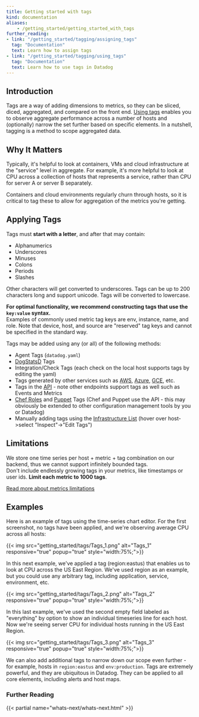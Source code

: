 ```yaml
---
title: Getting started with tags
kind: documentation
aliases:
    - /getting_started/getting_started_with_tags
further_reading:
- link: "/getting_started/tagging/assigning_tags"
  tag: "Documentation"
  text: Learn how to assign tags
- link: "/getting_started/tagging/using_tags"
  tag: "Documentation"
  text: Learn how to use tags in Datadog
---
```


## Introduction

Tags are a way of adding dimensions to metrics, so they can be sliced, diced, aggregated, and compared on the front end. [Using tags](/developers/tagging/) enables you to observe aggregate performance across a number of hosts and (optionally) narrow the set further based on specific elements. In a nutshell, tagging is a method to scope aggregated data.

## Why It Matters

Typically, it's helpful to look at containers, VMs and cloud infrastructure at the "service" level in aggregate. For example, it's more helpful to look at CPU across a collection of hosts that represents a service, rather than CPU for server A or server B separately.  

Containers and cloud environments regularly churn through hosts, so it is critical to tag these to allow for aggregation of the metrics you're getting.

## Applying Tags

Tags must **start with a letter**, and after that may contain:

* Alphanumerics
* Underscores
* Minuses
* Colons
* Periods 
* Slashes 

Other characters will get converted to underscores. Tags can be up to 200 characters long and support unicode. Tags will be converted to lowercase.

**For optimal functionality, we recommend constructing tags that use the `key:value` syntax.**  
Examples of commonly used metric tag keys are env, instance, name, and role. Note that device, host, and source are "reserved" tag keys and cannot be specified in the standard way.

Tags may be added using any (or all) of the following methods:

* Agent Tags (`datadog.yaml`)
* [DogStatsD](/developers/dogstatsd) Tags
* Integration/Check Tags (each check on the local host supports tags by editing the yaml)
* Tags generated by other services such as [AWS](/integrations/amazon_web_services), [Azure](/integrations/azure), [GCE](/integrations/google_app_engine), etc.
* Tags in the [API](/api) - note other endpoints support tags as well such as Events and Metrics
* [Chef Roles](/integrations/chef) and [Puppet](/integrations/puppet) Tags (Chef and Puppet use the API - this may obviously be extended to other configuration management tools by you or Datadog)
* Manually adding tags using the [Infrastructure List](/graphing/infrastructure) (hover over host->select "Inspect"->"Edit Tags")

## Limitations

We store one time series per host + metric + tag combination on our backend, thus we cannot support infinitely bounded tags.  
Don't include endlessly growing tags in your metrics, like timestamps or user ids. **Limit each metric to 1000 tags**.

[Read more about metrics limitations](/getting_started/custom_metrics)

## Examples

Here is an example of tags using the time-series chart editor. For the first screenshot, no tags have been applied, and we're observing average CPU across all hosts:

{{< img src="getting_started/tags/Tags_1.png" alt="Tags_1" responsive="true" popup="true" style="width:75%;">}}

In this next example, we've applied a tag (region:eastus) that enables us to look at CPU across the US East Region. We've used region as an example, but you could use any arbitrary tag, including application, service, environment, etc.

{{< img src="getting_started/tags/Tags_2.png" alt="Tags_2" responsive="true" popup="true" style="width:75%;">}}

In this last example, we've used the second empty field labeled as "everything" by option to show an individual timeseries line for each host. Now we're seeing server CPU for individual hosts running in the US East Region.

{{< img src="getting_started/tags/Tags_3.png" alt="Tags_3" responsive="true" popup="true" style="width:75%;">}}

We can also add additional tags to narrow down our scope even further - for example, hosts in `region:eastus` and `env:production`. Tags are extremely powerful, and they are ubiquitous in Datadog. They can be applied to all core elements, including alerts and host maps.

### Further Reading

{{< partial name="whats-next/whats-next.html" >}}